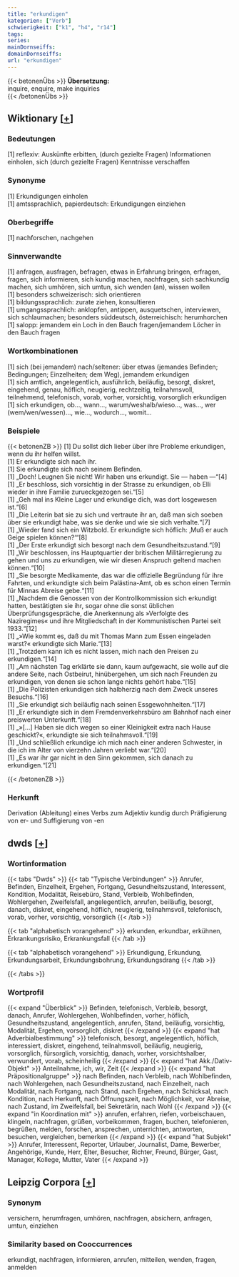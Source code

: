 ```yaml
---
title: "erkundigen"
kategorien: ["Verb"]
schwierigkeit: ["k1", "h4", "r14"]
tags:
series:
mainDornseiffs:
domainDornseiffs:
url: "erkundigen"
---
```


{{< betonenÜbs >}}
**Übersetzung:**  
inquire, enquire, make inquiries  
{{< /betonenÜbs >}}

## Wiktionary [[+](https://de.wiktionary.org/wiki/erkundigen)]

### Bedeutungen
[1] reflexiv: Auskünfte erbitten, (durch gezielte Fragen) Informationen einholen, sich (durch gezielte Fragen) Kenntnisse verschaffen  

### Synonyme
[1] Erkundigungen einholen  
[1] amtssprachlich, papierdeutsch: Erkundigungen einziehen  

### Oberbegriffe
[1] nachforschen, nachgehen  

### Sinnverwandte
[1] anfragen, ausfragen, befragen, etwas in Erfahrung bringen, erfragen, fragen, sich informieren, sich kundig machen, nachfragen, sich sachkundig machen, sich umhören, sich umtun, sich wenden (an), wissen wollen  
[1] besonders schweizerisch: sich orientieren  
[1] bildungssprachlich: zurate ziehen, konsultieren  
[1] umgangssprachlich: anklopfen, antippen, ausquetschen, interviewen, sich schlaumachen; besonders süddeutsch, österreichisch: herumhorchen  
[1] salopp: jemandem ein Loch in den Bauch fragen/jemandem Löcher in den Bauch fragen  

### Wortkombinationen
[1] sich (bei jemandem) nach/seltener: über etwas (jemandes Befinden; Bedingungen; Einzelheiten; dem Weg), jemandem erkundigen  
[1] sich amtlich, angelegentlich, ausführlich, beiläufig, besorgt, diskret, eingehend, genau, höflich, neugierig, rechtzeitig, teilnahmsvoll, teilnehmend, telefonisch, vorab, vorher, vorsichtig, vorsorglich erkundigen  
[1] sich erkundigen, ob…, wann…, warum/weshalb/wieso…, was…, wer (wem/wen/wessen)…, wie…, wodurch…, womit…  

### Beispiele
{{< betonenZB >}}
[1] Du sollst dich lieber über ihre Probleme erkundigen, wenn du ihr helfen willst.  
[1] Er erkundigte sich nach ihr.  
[1] Sie erkundigte sich nach seinem Befinden.  
[1] „Doch! Leugnen Sie nicht! Wir haben uns erkundigt. Sie — haben —“[4]  
[1] „Er beschloss, sich vorsichtig in der Strasse zu erkundigen, ob Elli wieder in ihre Familie zurueckgezogen sei.“[5]  
[1] „Geh mal ins Kleine Lager und erkundige dich, was dort losgewesen ist.“[6]  
[1] „Die Leiterin bat sie zu sich und vertraute ihr an, daß man sich soeben über sie erkundigt habe, was sie denke und wie sie sich verhalte.“[7]  
[1] „Wieder fand sich ein Witzbold. Er erkundigte sich höflich: ‚Muß er auch Geige spielen können?‘“[8]  
[1] „Der Erste erkundigt sich besorgt nach dem Gesundheitszustand.“[9]  
[1] „Wir beschlossen, ins Hauptquartier der britischen Militärregierung zu gehen und uns zu erkundigen, wie wir diesen Anspruch geltend machen können.“[10]  
[1] „Sie besorgte Medikamente, das war die offizielle Begründung für ihre Fahrten, und erkundigte sich beim Palästina-Amt, ob es schon einen Termin für Minnas Abreise gebe.“[11]  
[1] „Nachdem die Genossen von der Kontrollkommission sich erkundigt hatten, bestätigten sie ihr, sogar ohne die sonst üblichen Überprüfungsgespräche, die Anerkennung als »Verfolgte des Naziregimes« und ihre Mitgliedschaft in der Kommunistischen Partei seit 1933.“[12]  
[1] „»Wie kommt es, daß du mit Thomas Mann zum Essen eingeladen warst?« erkundigte sich Marie.“[13]  
[1] „Trotzdem kann ich es nicht lassen, mich nach den Preisen zu erkundigen.“[14]  
[1] „Am nächsten Tag erklärte sie dann, kaum aufgewacht, sie wolle auf die andere Seite, nach Ostbeirut, hinübergehen, um sich nach Freunden zu erkundigen, von denen sie schon lange nichts gehört habe.“[15]  
[1] „Die Polizisten erkundigen sich halbherzig nach dem Zweck unseres Besuchs.“[16]  
[1] „Sie erkundigt sich beiläufig nach seinen Essgewohnheiten.“[17]  
[1] „Er erkundigte sich in dem Fremdenverkehrsbüro am Bahnhof nach einer preiswerten Unterkunft.“[18]  
[1] „»[…] Haben sie dich wegen so einer Kleinigkeit extra nach Hause geschickt?«, erkundigte sie sich teilnahmsvoll.“[19]  
[1] „Und schließlich erkundige ich mich nach einer anderen Schwester, in die ich im Alter von vierzehn Jahren verliebt war.“[20]  
[1] „Es war ihr gar nicht in den Sinn gekommen, sich danach zu erkundigen.“[21]  

{{< /betonenZB >}}
### Herkunft
Derivation (Ableitung) eines Verbs zum Adjektiv kundig durch Präfigierung von er- und Suffigierung von -en  



## dwds [[+](https://www.dwds.de/wb/erkundigen)]

### Wortinformation
{{< tabs "Dwds" >}}
{{< tab "Typische Verbindungen" >}}
Anrufer, Befinden, Einzelheit, Ergehen, Fortgang, Gesundheitszustand, Interessent, Kondition, Modalität, Reisebüro, Stand, Verbleib, Wohlbefinden, Wohlergehen, Zweifelsfall, angelegentlich, anrufen, beiläufig, besorgt, danach, diskret, eingehend, höflich, neugierig, teilnahmsvoll, telefonisch, vorab, vorher, vorsichtig, vorsorglich
{{< /tab >}}

{{< tab "alphabetisch vorangehend" >}}
erkunden, erkundbar, erkühnen, Erkrankungsrisiko, Erkrankungsfall
{{< /tab >}}

{{< tab "alphabetisch vorangehend" >}}
Erkundigung, Erkundung, Erkundungsarbeit, Erkundungsbohrung, Erkundungsdrang
{{< /tab >}}

{{< /tabs >}}

### Wortprofil
{{< expand "Überblick" >}} Befinden, telefonisch, Verbleib, besorgt, danach, Anrufer, Wohlergehen, Wohlbefinden, vorher, höflich, Gesundheitszustand, angelegentlich, anrufen, Stand, beiläufig, vorsichtig, Modalität, Ergehen, vorsorglich, diskret {{< /expand >}}
{{< expand "hat Adverbialbestimmung" >}} telefonisch, besorgt, angelegentlich, höflich, interessiert, diskret, eingehend, teilnahmsvoll, beiläufig, neugierig, vorsorglich, fürsorglich, vorsichtig, danach, vorher, vorsichtshalber, verwundert, vorab, scheinheilig {{< /expand >}}
{{< expand "hat Akk./Dativ-Objekt" >}} Anteilnahme, ich, wir, Zeit {{< /expand >}}
{{< expand "hat Präpositionalgruppe" >}} nach Befinden, nach Verbleib, nach Wohlbefinden, nach Wohlergehen, nach Gesundheitszustand, nach Einzelheit, nach Modalität, nach Fortgang, nach Stand, nach Ergehen, nach Schicksal, nach Kondition, nach Herkunft, nach Öffnungszeit, nach Möglichkeit, vor Abreise, nach Zustand, im Zweifelsfall, bei Sekretärin, nach Wohl {{< /expand >}}
{{< expand "in Koordination mit" >}} anrufen, erfahren, riefen, vorbeischauen, klingeln, nachfragen, grüßen, vorbeikommen, fragen, buchen, telefonieren, begrüßen, melden, forschen, ansprechen, unterrichten, antworten, besuchen, vergleichen, bemerken {{< /expand >}}
{{< expand "hat Subjekt" >}} Anrufer, Interessent, Reporter, Urlauber, Journalist, Dame, Bewerber, Angehörige, Kunde, Herr, Elter, Besucher, Richter, Freund, Bürger, Gast, Manager, Kollege, Mutter, Vater {{< /expand >}}

## Leipzig Corpora [[+](https://corpora.uni-leipzig.de/en/res?word=erkundigen&corpusId=deu_newscrawl-public_2018)]


### Synonym
versichern, herumfragen, umhören, nachfragen, absichern, anfragen, umtun, einziehen


### Similarity based on Cooccurrences
erkundigt, nachfragen, informieren, anrufen, mitteilen, wenden, fragen, anmelden


